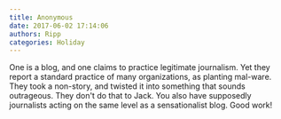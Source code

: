 ```yaml
---
title: Anonymous
date: 2017-06-02 17:14:06
authors: Ripp
categories: Holiday
---
```


 One is a blog, and one claims to practice legitimate journalism. Yet they report a standard practice of many organizations, as planting mal-ware. They took a non-story, and twisted it into something that sounds outrageous. They don't do that to Jack. You also have supposedly journalists acting on the same level as a sensationalist blog. Good work!